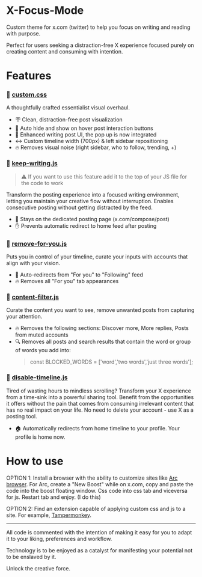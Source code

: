 # X-Focus-Mode
Custom theme for x.com (twitter) to help you focus on writing and reading with purpose.

Perfect for users seeking a distraction-free X experience focused purely on creating content and consuming with intention.

# Features
### 📄 [custom.css](https://github.com/odysmus/X-Focus-Mode/blob/main/custom.css)
A thoughtfully crafted essentialist visual overhaul.
- 🪧 Clean, distraction-free post visualization
- 🥷 Auto hide and show on hover post interaction buttons
- 📝 Enhanced writing post UI, the pop up is now integrated
- ↔️ Custom timeline width (700px) & left sidebar repositioning
- 🔥 Removes visual noise (right sidebar, who to follow, trending, +)

### 📄 [keep-writing.js](https://github.com/odysmus/X-Focus-Mode/blob/main/keep-writing.js)
> ⚠️ If you want to use this feature add it to the top of your JS file for the code to work

Transform the posting experience into a focused writing environment, letting you maintain your creative flow without interruption. Enables consecutive posting without getting distracted by the feed.
- 📍 Stays on the dedicated posting page (x.com/compose/post)
- ✋ Prevents automatic redirect to home feed after posting

### 📄 [remove-for-you.js](https://github.com/odysmus/X-Focus-Mode/blob/main/remove-for-you.js)
Puts you in control of your timeline, curate your inputs with accounts that align with your vision.
- 🔄 Auto-redirects from "For you" to "Following" feed
- 🔥 Removes all "For you" tab appearances

### 📄 [content-filter.js](https://github.com/odysmus/X-Focus-Mode/blob/main/content-filter.js)
Curate the content you want to see, remove unwanted posts from capturing your attention.
- 🔥 Removes the following sections: Discover more, More replies, Posts from muted accounts
- 🔍 Removes all posts and search results that contain the word or group of words you add into:
  > const BLOCKED_WORDS = ['word','two words','just three words'];

### 📄 [disable-timeline.js](https://github.com/odysmus/X-Focus-Mode/blob/main/disable-timeline.js)
Tired of wasting hours to mindless scrolling? Transform your X experience from a time-sink into a powerful sharing tool. Benefit from the opportunities it offers without the pain that comes from consuming irrelevant content that has no real impact on your life. No need to delete your account - use X as a posting tool.
- 🏠 Automatically redirects from home timeline to your profile. Your profile is home now.

# How to use
OPTION 1: Install a browser with the ability to customize sites like [Arc browser](https://arc.net/). For Arc, create a "New Boost" while on x.com, copy and paste the code into the boost floating window. Css code into css tab and viceversa for js. Restart tab and enjoy. (I do this)

OPTION 2: Find an extension capable of applying custom css and js to a site. For example, [Tampermonkey](https://chromewebstore.google.com/detail/tampermonkey/dhdgffkkebhmkfjojejmpbldmpobfkfo?hl=en-US).

---

All code is commented with the intention of making it easy for you to adapt it to your liking, preferences and workflow.

Technology is to be enjoyed as a catalyst for manifesting your potential not to be enslaved by it.

Unlock the creative force.


